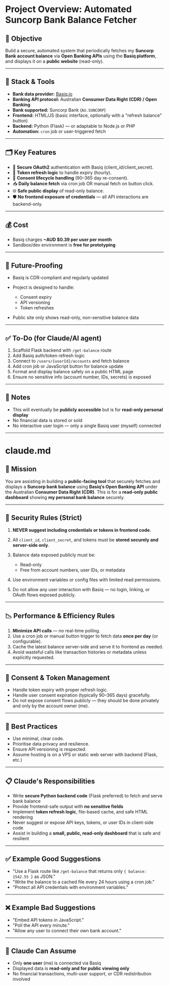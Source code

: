 # Project Overview: Automated Suncorp Bank Balance Fetcher

## 🧠 Objective

Build a secure, automated system that periodically fetches my **Suncorp Bank account balance** via **Open Banking APIs** using the **Basiq platform**, and displays it on a **public website** (read-only).

---

## 🔧 Stack & Tools

* **Bank data provider:** [Basiq.io](https://basiq.io)
* **Banking API protocol:** Australian **Consumer Data Right (CDR) / Open Banking**
* **Bank supported:** Suncorp Bank (`AU.SUNCORP`)
* **Frontend:** HTML/JS (basic interface, optionally with a "refresh balance" button)
* **Backend:** Python (Flask) — or adaptable to Node.js or PHP
* **Automation:** `cron` job or user-triggered fetch

---

## 🗂️ Key Features

* 🔐 **Secure OAuth2** authentication with Basiq (client\_id/client\_secret).
* 🔁 **Token refresh logic** to handle expiry (hourly).
* 🔄 **Consent lifecycle handling** (90–365 day re-consent).
* 📥 **Daily balance fetch** via cron job OR manual fetch on button click.
* 🌐 **Safe public display** of read-only balance.
* 🛡️ **No frontend exposure of credentials** — all API interactions are backend-only.

---

## 💰 Cost

* Basiq charges **\~AUD \$0.39 per user per month**
* Sandbox/dev environment is **free for prototyping**

---

## 🚀 Future-Proofing

* Basiq is CDR-compliant and regularly updated
* Project is designed to handle:

  * Consent expiry
  * API versioning
  * Token refreshes
* Public site only shows read-only, non-sensitive balance data

---

## ✅ To-Do (for Claude/AI agent)

1. Scaffold Flask backend with `/get-balance` route
2. Add Basiq auth/token refresh logic
3. Connect to `/users/{userId}/accounts` and fetch balance
4. Add cron job or JavaScript button for balance update
5. Format and display balance safely on a public HTML page
6. Ensure no sensitive info (account number, IDs, secrets) is exposed

---

## 📌 Notes

* This will eventually be **publicly accessible** but is for **read-only personal display**
* No financial data is stored or sold
* No interactive user login — only a single Basiq user (myself) connected

---

# claude.md

## 🎯 Mission

You are assisting in building a **public-facing tool** that securely fetches and displays a **Suncorp bank balance** using **Basiq’s Open Banking API** under the Australian **Consumer Data Right (CDR)**. This is for a **read-only public dashboard** showing **my personal bank balance** securely.

---

## 🔐 Security Rules (Strict)

1. **NEVER suggest including credentials or tokens in frontend code.**
2. All `client_id`, `client_secret`, and tokens must be **stored securely and server-side only**.
3. Balance data exposed publicly must be:

   * Read-only
   * Free from account numbers, user IDs, or metadata
4. Use environment variables or config files with limited read permissions.
5. Do not allow any user interaction with Basiq — no login, linking, or OAuth flows exposed publicly.

---

## 📉 Performance & Efficiency Rules

1. **Minimize API calls** — no real-time polling.
2. Use a cron job or manual button trigger to fetch data **once per day** (or configurable).
3. Cache the latest balance server-side and serve it to frontend as needed.
4. Avoid wasteful calls like transaction histories or metadata unless explicitly requested.

---

## 📅 Consent & Token Management

* Handle token expiry with proper refresh logic.
* Handle user consent expiration (typically 90–365 days) gracefully.
* Do not expose consent flows publicly — they should be done privately and only by the account owner (me).

---

## 🧠 Best Practices

* Use minimal, clear code.
* Prioritise data privacy and resilience.
* Ensure API versioning is respected.
* Assume hosting is on a VPS or static web server with backend (Flask, etc.)

---

## 📋 Claude's Responsibilities

* Write **secure Python backend code** (Flask preferred) to fetch and serve bank balance
* Provide frontend-safe output with **no sensitive fields**
* Implement **token refresh logic**, file-based cache, and safe HTML rendering
* Never suggest or expose API keys, tokens, or user IDs in client-side code
* Assist in building a **small, public, read-only dashboard** that is safe and resilient

---

## ✅ Example Good Suggestions

* "Use a Flask route like `/get-balance` that returns only `{ balance: 1542.55 }` as JSON."
* "Write the balance to a cached file every 24 hours using a cron job."
* "Protect all API credentials with environment variables."

---

## ❌ Example Bad Suggestions

* "Embed API tokens in JavaScript."
* "Poll the API every minute."
* "Allow any user to connect their own bank account."

---

## 🧩 Claude Can Assume

* Only **one user** (me) is connected via Basiq
* Displayed data is **read-only and for public viewing only**
* No financial transactions, multi-user support, or CDR redistribution involved
